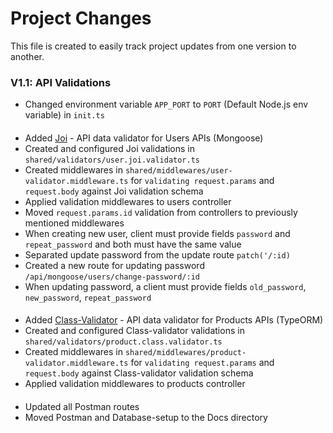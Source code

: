 # Project Changes

This file is created to easily track project updates from one version to another.

### V1.1: API Validations

* Changed environment variable `APP_PORT` to `PORT` (Default Node.js env variable) in `init.ts`

####

* Added [Joi](https://www.npmjs.com/package/joi) - API data validator for Users APIs (Mongoose)
* Created and configured Joi validations in `shared/validators/user.joi.validator.ts`
* Created middlewares in `shared/middlewares/user-validator.middleware.ts` for `validating request.params` and `request.body` against Joi validation schema
* Applied validation middlewares to users controller
* Moved `request.params.id` validation from controllers to previously mentioned middlewares
* When creating new user, client must provide fields `password` and `repeat_password` and both must have the same value
* Separated update password from the update route `patch('/:id)`
* Created a new route for updating password `/api/mongoose/users/change-password/:id`
* When updating password, a client must provide fields `old_password`, `new_password`, `repeat_password`

####

* Added [Class-Validator](https://www.npmjs.com/package/class-validator) - API data validator for Products APIs (TypeORM)
* Created and configured Class-validator validations in `shared/validators/product.class.validator.ts`
* Created middlewares in `shared/middlewares/product-validator.middleware.ts` for `validating request.params` and `request.body` against Class-validator validation schema
* Applied validation middlewares to products controller

####

* Updated all Postman routes
* Moved Postman and Database-setup to the Docs directory
